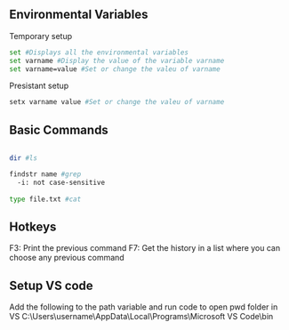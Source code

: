 ## Environmental Variables
Temporary setup
```sh
set #Displays all the environmental variables
set varname #Display the value of the variable varname
set varname=value #Set or change the valeu of varname
```
Presistant setup
```sh
setx varname value #Set or change the valeu of varname
```


## Basic Commands
```sh

dir #ls

findstr name #grep
  -i: not case-sensitive
  
type file.txt #cat
```

## Hotkeys
F3: Print the previous command
F7: Get the history in a list where you can choose any previous command

## Setup VS code 
Add the following to the path variable and run code to open pwd folder in VS
  C:\Users\username\AppData\Local\Programs\Microsoft VS Code\bin
